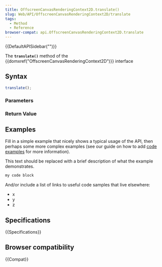 ```yaml
---
title: OffscreenCanvasRenderingContext2D.translate()
slug: Web/API/OffscreenCanvasRenderingContext2D/translate
tags:
  - Method
  - Reference
browser-compat: api.OffscreenCanvasRenderingContext2D.translate
---
```

{{DefaultAPISidebar("")}}

The **`translate()`** method of the {{domxref("OffscreenCanvasRenderingContext2D")}} interface 

## Syntax

```js
translate();
```

### Parameters



### Return Value



## Examples

Fill in a simple example that nicely shows a typical usage of the API, then perhaps some more complex examples (see our guide on how to add [code examples](/en-US/docs/MDN/Contribute/Structures/Code_examples) for more information).

This text should be replaced with a brief description of what the example demonstrates.

```js
my code block
```

And/or include a list of links to useful code samples that live elsewhere:

*   x
*   y
*   z

## Specifications

{{Specifications}}

## Browser compatibility

{{Compat}}

